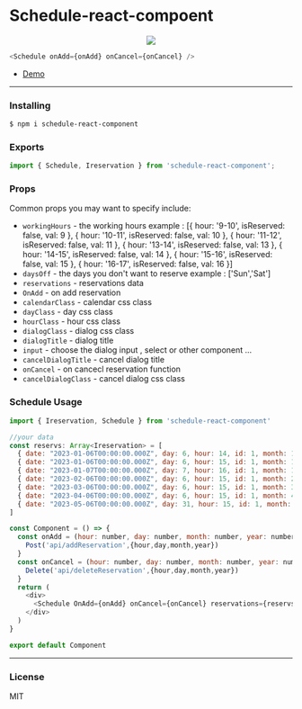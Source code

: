 # Schedule-react-compoent



<p align="center">
  <img src="https://i.imgur.com/6M4gRIt.gif">
</p>



```js
<Schedule onAdd={onAdd} onCancel={onCancel} />
```

- [Demo](https://youssef1129.github.io/schedule-react-component-demo/)

------

### Installing

```bash
$ npm i schedule-react-component
```

### Exports


```js
import { Schedule, Ireservation } from 'schedule-react-component';

```
### Props

Common props you may want to specify include:

- `workingHours` - the working hours example : [{ hour: '9-10', isReserved: false, val: 9 }, { hour: '10-11', isReserved: false, val: 10 }, { hour: '11-12', isReserved: false, val: 11 }, { hour: '13-14', isReserved: false, val: 13 }, { hour: '14-15', isReserved: false, val: 14 }, { hour: '15-16', isReserved: false, val: 15 }, { hour: '16-17', isReserved: false, val: 16 }]
- `daysOff` - the days you don't want to reserve example : ['Sun','Sat']
- `reservations` - reservations data
- `OnAdd` - on add reservation
- `calendarClass` - calendar css class
- `dayClass` - day css class
- `hourClass` - hour css class
- `dialogClass` - dialog css class
- `dialogTitle` - dialog title
- `input` - choose the dialog input , select or other component ...
- `cancelDialogTitle` - cancel dialog title
- `onCancel` - on cancecl reservation function
- `cancelDialogClass` - cancel dialog css class

### Schedule Usage

```js
import { Ireservation, Schedule } from 'schedule-react-component'

//your data
const reservs: Array<Ireservation> = [
  { date: "2023-01-06T00:00:00.000Z", day: 6, hour: 14, id: 1, month: 1, year: 2023 },
  { date: "2023-01-06T00:00:00.000Z", day: 6, hour: 15, id: 1, month: 1, year: 2023 },
  { date: "2023-01-07T00:00:00.000Z", day: 7, hour: 16, id: 1, month: 1, year: 2023 },
  { date: "2023-02-06T00:00:00.000Z", day: 6, hour: 15, id: 1, month: 2, year: 2023 },
  { date: "2023-03-06T00:00:00.000Z", day: 6, hour: 15, id: 1, month: 3, year: 2023 },
  { date: "2023-04-06T00:00:00.000Z", day: 6, hour: 15, id: 1, month: 4, year: 2023 },
  { date: "2023-05-06T00:00:00.000Z", day: 31, hour: 15, id: 1, month: 1, year: 2023 },
]

const Component = () => {
  const onAdd = (hour: number, day: number, month: number, year: number) => {
    Post('api/addReservation',{hour,day,month,year})
  }
  const onCancel = (hour: number, day: number, month: number, year: number) => {
    Delete('api/deleteReservation',{hour,day,month,year})
  }
  return (
    <div>
      <Schedule OnAdd={onAdd} onCancel={onCancel} reservations={reservs} />
    </div>
  )
}

export default Component

```
----

### License

MIT